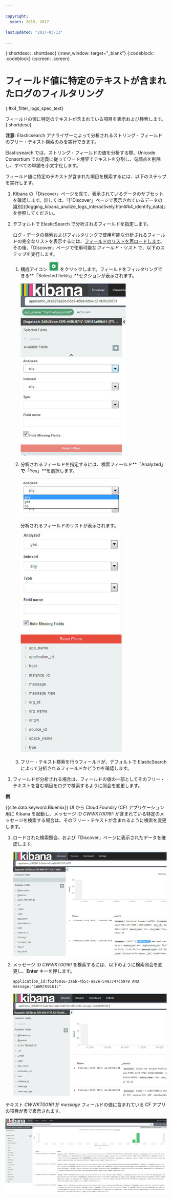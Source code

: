 ```yaml
---

copyright:
  years: 2015, 2017

lastupdated: "2017-03-13"

---
```



{:shortdesc: .shortdesc}
{:new_window: target="_blank"}
{:codeblock: .codeblock}
{:screen: .screen}

# フィールド値に特定のテキストが含まれたログのフィルタリング
{:#k4_filter_logs_spec_text}

フィールドの値に特定のテキストが含まれている項目を表示および検索します。
{:shortdesc}

**注意:** Elasticsearch アナライザーによって分析されるストリング・フィールドのフリー・テキスト検索のみを実行できます。 
    
Elasticsearch では、ストリング・フィールドの値を分析する際、Unicode Consortium での定義に従ってワード境界でテキストを分割し、句読点を削除し、すべての単語を小文字化します。
    
フィールド値に特定のテキストが含まれた項目を検索するには、以下のステップを実行します。

1. Kibana の「Discover」ページを見て、表示されているデータのサブセットを確認します。詳しくは、『[「Discover」ページで表示されているデータの識別]((logging_kibana_analize_logs_interactively.html#k4_identify_data)』を参照してください。

2. デフォルトで ElasticSearch で分析されるフィールドを指定します。

    ログ・データの検索およびフィルタリングで使用可能な分析されるフィールドの完全なリストを表示するには、[フィールドのリストを再ロードします](logging_kibana_analize_logs_interactively.html#kibana_discover_view_reload_fields)。その後、「Discover」ページで使用可能な*フィールド・リスト* で、以下のステップを実行します。
    
    1. 構成アイコン ![構成アイコン](images/k4_configure_icon.jpg "構成アイコン") をクリックします。フィールドをフィルタリングできる**「Selected fields」**セクションが表示されます。

        ![特定の属性が含まれたフィールドを表示する構成セクション](images/k4_reset_filters.jpg "特定の属性が含まれたフィールドを表示する構成セクション")
    
    2. 分析されるフィールドを指定するには、検索フィールド**「Analyzed」**で**「Yes」**を選択します。

        ![分析される属性](images/k4_reset_filters_analyze_options.jpg "分析される属性")
    
        分析されるフィールドのリストが表示されます。
    
        ![分析されるフィールドのリスト](images/k4_list_analyzed_fields.jpg "分析されるフィールドのリスト")
        
         
    3. フリー・テキスト検索を行うフィールドが、デフォルトで ElasticSearch によって分析されるフィールドかどうかを確認します。
    
3. フィールドが分析される場合は、フィールドの値の一部としてそのフリー・テキストを含む項目をログで検索するように照会を変更します。

    
**例**

{{site.data.keyword.Bluemix}} UI から Cloud Foundry (CF) アプリケーション用に Kibana を起動し、メッセージ ID *CWWKT0016I:* が含まれている特定のメッセージを検索する場合は、そのフリー・テキストが含まれるように検索を変更します。
    
1. ロードされた検索照会、および「Discover」ページに表示されたデータを確認します。
       
    ![デフォルト検索照会](images/k4_filter_by_text_default_query.jpg "デフォルト検索照会")
        
2. メッセージ ID *CWWKT0016I* を検索するには、以下のように検索照会を変更し、**Enter** キーを押します。
    
    ```
	application_id:f52f6016-3aab-4b5c-aa2e-5493747cb978 AND message:"CWWKT0016I:" 
	```
        
    ![照会の変更](images/k4_filter_by_text_modify_query.jpg "照会の変更")
      
    
テキスト *CWWKT0016I* が *message* フィールドの値に含まれている CF アプリの項目が表で表示されます。
    
![新規検索ビュー](images/k4_filter_by_text_result_query.jpg "新規検索ビュー")     	
        
 
 
